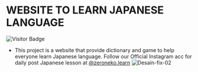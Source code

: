 # WEBSITE TO LEARN JAPANESE LANGUAGE
![Visitor Badge](https://visitor-badges.glitch.me?username=aldy-san&repo=zero-neko&label=VISITOR&style=flat-square&color=%23457BFF&token=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)

- This project is a website that provide dictionary and game to help everyone learn Japanese language.
Follow our Official Instagram acc for daily post Japanese lesson at [@zeroneko.learn](https://www.instagram.com/zeroneko.learn/) 
![Desain-fix-02](https://user-images.githubusercontent.com/62383263/130005323-cf8c0ca3-267d-4d18-8912-085cd9861a05.png)

